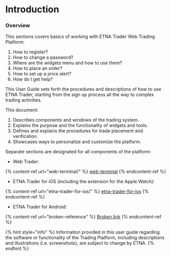 # Introduction

### Overview

This sections covers basics of working with ETNA Trader Web Trading Platform:

1. How to register?
2. How to change a password?
3. Where are the widgets menu and how to use them?&#x20;
4. How to place an order?&#x20;
5. How to set up a price alert?
6. How do I get help?&#x20;

This User Guide sets forth the procedures and descriptions of how to use ETNA Trader, starting from the sign up process all the way to complex trading activities.&#x20;

This document:

1. Describes components and windows of the trading system.
2. Explains the purpose and the functionality of widgets and tools.
3. Defines and explains the procedures for trade placement and verification.&#x20;
4. Showcases ways to personalize and customize the platform.

Separate sections are designated for all components of the platform:

* Web Trader:

{% content-ref url="web-terminal/" %}
[web-terminal](web-terminal/)
{% endcontent-ref %}

* ETNA Trader for iOS (including the extension for the Apple Watch):

{% content-ref url="etna-trader-for-ios/" %}
[etna-trader-for-ios](etna-trader-for-ios/)
{% endcontent-ref %}

* ETNA Trader for Android:

{% content-ref url="broken-reference" %}
[Broken link](broken-reference)
{% endcontent-ref %}

{% hint style="info" %}
Information provided in this user guide regarding the software or functionality of the Trading Platform, including descriptions and illustrations (i.e. screenshots), are subject to change by ETNA.
{% endhint %}

###

